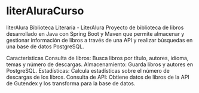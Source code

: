 # literAluraCurso
literAlura
Biblioteca Literaria - LiterAlura
Proyecto de biblioteca de libros desarrollado en Java con Spring Boot y Maven que permite almacenar y gestionar información de libros a través de una API y realizar búsquedas en una base de datos PostgreSQL.

Características
Consulta de libros: Busca libros por título, autores, idioma, temas y número de descargas.
Almacenamiento: Guarda libros y autores en PostgreSQL.
Estadísticas: Calcula estadísticas sobre el número de descargas de los libros.
Consulta de API: Obtiene datos de libros de la API de Gutendex y los transforma para la base de datos.
